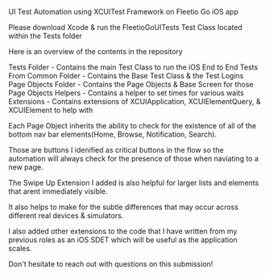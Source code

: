 UI Test Automation using XCUITest Framework on Fleetio Go iOS app

Please download Xcode & run the FleetioGoUITests Test Class located within the Tests folder 

Here is an overview of the contents in the repository

Tests Folder  - Contains the main Test Class to run the iOS End to End Tests From
Common Folder - Contains the Base Test Class & the Test Logins 
Page Objects Folder - Contains the Page Objects & Base Screen for those Page Objects 
Helpers - Contains a helper to set times for various waits 
Extensions - Contains extensions of XCUIApplication, XCUIElementQuery, & XCUIElement to help with 

Each Page Object inherits the ability to check for the existence of all of the bottom nav bar elements(Home, Browse, Notification, Search).

Those are buttons I idenified as critical buttons in the flow so the automation will always check for the presence of those when naviating to a new page.

The Swipe Up Extension I added is also helpful for larger lists and  elements that arent immediately visible.

It also helps to make for the subtle differences that may occur across different real devices & simulators.

I also added other extensions to the code that I have written from my previous roles as an iOS SDET which will be useful as the application scales.

Don't hesitate to reach out with questions on this submission!

